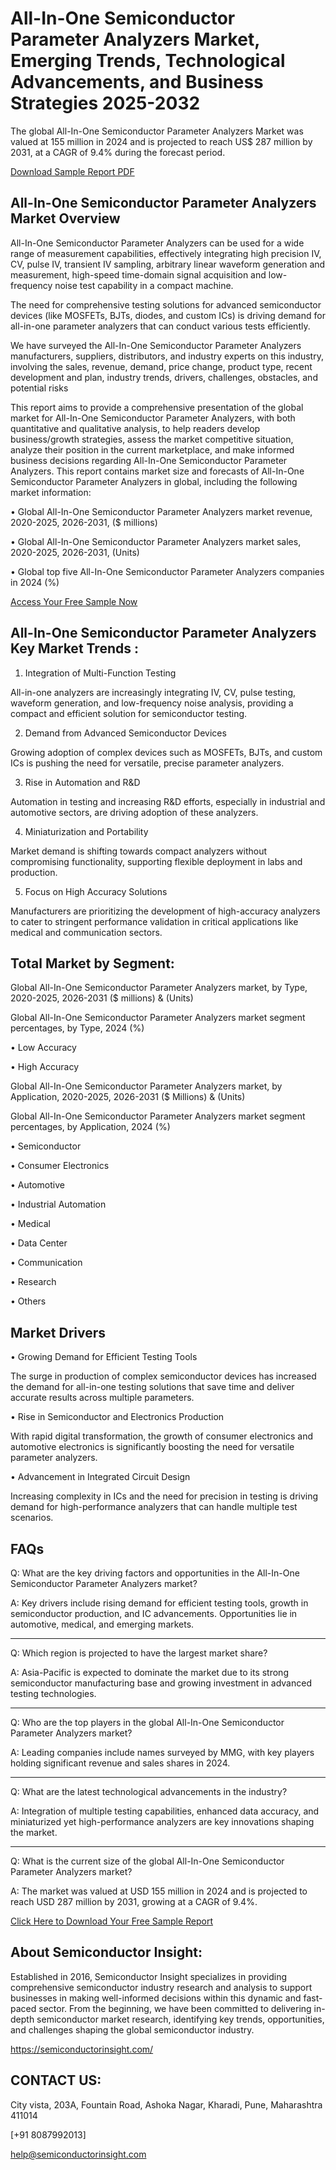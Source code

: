 <h1>All-In-One Semiconductor Parameter Analyzers Market, Emerging Trends, Technological Advancements, and Business Strategies 2025-2032</h1>

The global All-In-One Semiconductor Parameter Analyzers Market was valued at 155 million in 2024 and is projected to reach US$ 287 million by 2031, at a CAGR of 9.4% during the forecast period.

[Download Sample Report PDF](https://semiconductorinsight.com/download-sample-report/?product_id=91074)

<h2>All-In-One Semiconductor Parameter Analyzers Market Overview</h2>

All-In-One Semiconductor Parameter Analyzers can be used for a wide range of measurement capabilities, effectively integrating high precision IV, CV, pulse IV, transient IV sampling, arbitrary linear waveform generation and measurement, high-speed time-domain signal acquisition and low-frequency noise test capability in a compact machine.

The need for comprehensive testing solutions for advanced semiconductor devices (like MOSFETs, BJTs, diodes, and custom ICs) is driving demand for all-in-one parameter analyzers that can conduct various tests efficiently.

We have surveyed the All-In-One Semiconductor Parameter Analyzers manufacturers, suppliers, distributors, and industry experts on this industry, involving the sales, revenue, demand, price change, product type, recent development and plan, industry trends, drivers, challenges, obstacles, and potential risks

This report aims to provide a comprehensive presentation of the global market for All-In-One Semiconductor Parameter Analyzers, with both quantitative and qualitative analysis, to help readers develop business/growth strategies, assess the market competitive situation, analyze their position in the current marketplace, and make informed business decisions regarding All-In-One Semiconductor Parameter Analyzers. This report contains market size and forecasts of All-In-One Semiconductor Parameter Analyzers in global, including the following market information:

•	Global All-In-One Semiconductor Parameter Analyzers market revenue, 2020-2025, 2026-2031, ($ millions)

•	Global All-In-One Semiconductor Parameter Analyzers market sales, 2020-2025, 2026-2031, (Units)

•	Global top five All-In-One Semiconductor Parameter Analyzers companies in 2024 (%)



[Access Your Free Sample Now](https://semiconductorinsight.com/report/all-in-one-semiconductor-parameter-analyzers-market/)

<h2>All-In-One Semiconductor Parameter Analyzers Key Market Trends  :</h2>

1.	Integration of Multi-Function Testing

All-in-one analyzers are increasingly integrating IV, CV, pulse testing, waveform generation, and low-frequency noise analysis, providing a compact and efficient solution for semiconductor testing.

2.	Demand from Advanced Semiconductor Devices

Growing adoption of complex devices such as MOSFETs, BJTs, and custom ICs is pushing the need for versatile, precise parameter analyzers.

3.	Rise in Automation and R&D

Automation in testing and increasing R&D efforts, especially in industrial and automotive sectors, are driving adoption of these analyzers.

4.	Miniaturization and Portability

Market demand is shifting towards compact analyzers without compromising functionality, supporting flexible deployment in labs and production.

5.	Focus on High Accuracy Solutions

Manufacturers are prioritizing the development of high-accuracy analyzers to cater to stringent performance validation in critical applications like medical and communication sectors.

<h2>Total Market by Segment:</h2>

Global All-In-One Semiconductor Parameter Analyzers market, by Type, 2020-2025, 2026-2031 ($ millions) & (Units)

Global All-In-One Semiconductor Parameter Analyzers market segment percentages, by Type, 2024 (%)

•	Low Accuracy

•	High Accuracy

Global All-In-One Semiconductor Parameter Analyzers market, by Application, 2020-2025, 2026-2031 ($ Millions) & (Units)

Global All-In-One Semiconductor Parameter Analyzers market segment percentages, by Application, 2024 (%)

•	Semiconductor

•	Consumer Electronics

•	Automotive

•	Industrial Automation

•	Medical

•	Data Center

•	Communication

•	Research

•	Others

<h2>Market Drivers</h2>

•	Growing Demand for Efficient Testing Tools

The surge in production of complex semiconductor devices has increased the demand for all-in-one testing solutions that save time and deliver accurate results across multiple parameters.

•	Rise in Semiconductor and Electronics Production

With rapid digital transformation, the growth of consumer electronics and automotive electronics is significantly boosting the need for versatile parameter analyzers.

•	Advancement in Integrated Circuit Design

Increasing complexity in ICs and the need for precision in testing is driving demand for high-performance analyzers that can handle multiple test scenarios.



<h2>FAQs</h2>

Q: What are the key driving factors and opportunities in the All-In-One Semiconductor Parameter Analyzers market?

A: Key drivers include rising demand for efficient testing tools, growth in semiconductor production, and IC advancements. Opportunities lie in automotive, medical, and emerging markets.

________________________________________

Q: Which region is projected to have the largest market share?

A: Asia-Pacific is expected to dominate the market due to its strong semiconductor manufacturing base and growing investment in advanced testing technologies.

________________________________________

Q: Who are the top players in the global All-In-One Semiconductor Parameter Analyzers market?

A: Leading companies include names surveyed by MMG, with key players holding significant revenue and sales shares in 2024.

________________________________________

Q: What are the latest technological advancements in the industry?

A: Integration of multiple testing capabilities, enhanced data accuracy, and miniaturized yet high-performance analyzers are key innovations shaping the market.

________________________________________

Q: What is the current size of the global All-In-One Semiconductor Parameter Analyzers market?

A: The market was valued at USD 155 million in 2024 and is projected to reach USD 287 million by 2031, growing at a CAGR of 9.4%.

[Click Here to Download Your Free Sample Report ](https://semiconductorinsight.com/download-sample-report/?product_id=91074)

<h2>About Semiconductor Insight:</h2>

Established in 2016, Semiconductor Insight specializes in providing comprehensive semiconductor industry research and analysis to support businesses in making well-informed decisions within this dynamic and fast-paced sector. From the beginning, we have been committed to delivering in-depth semiconductor market research, identifying key trends, opportunities, and challenges shaping the global semiconductor industry.

https://semiconductorinsight.com/

<h2>CONTACT US:</h2>

City vista, 203A, Fountain Road, Ashoka Nagar, Kharadi, Pune, Maharashtra 411014

[+91 8087992013]

help@semiconductorinsight.com


